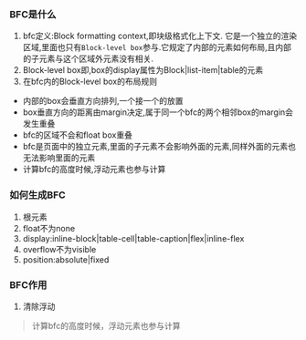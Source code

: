 ### BFC是什么

  1. bfc定义:Block formatting context,即块级格式化上下文.
  它是一个独立的渲染区域,里面也只有`Block-level box`参与.它规定了内部的元素如何布局,且内部的子元素与这个区域外元素没有相关.
  2. Block-level box即,box的display属性为Block|list-item|table的元素
  3. 在bfc内的Block-level box的布局规则
- 内部的box会垂直方向排列,一个接一个的放置
- box垂直方向的距离由margin决定,属于同一个bfc的两个相邻box的margin会发生重叠
- bfc的区域不会和float box重叠
- bfc是页面中的独立元素,里面的子元素不会影响外面的元素,同样外面的元素也无法影响里面的元素
- 计算bfc的高度时候,浮动元素也参与计算

### 如何生成BFC
 1. 根元素
 2. float不为none
 3. display:inline-block|table-cell|table-caption|flex|inline-flex
 4. overflow不为visible
 5. position:absolute|fixed

 ### BFC作用
 1. 清除浮动
 >计算bfc的高度时候，浮动元素也参与计算

